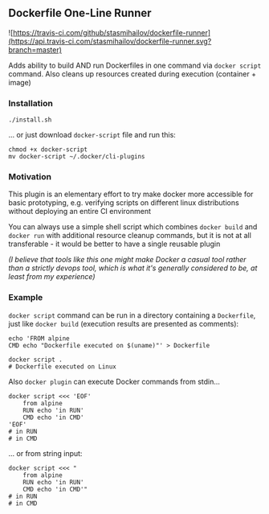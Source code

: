 ## Dockerfile One-Line Runner

![https://travis-ci.com/github/stasmihailov/dockerfile-runner](https://api.travis-ci.com/stasmihailov/dockerfile-runner.svg?branch=master)

Adds ability to build AND run Dockerfiles in one command via `docker script` command. Also cleans up
resources created during execution (container + image)

### Installation

```shell script
./install.sh
```
... or just download `docker-script` file and run this:
```shell script
chmod +x docker-script
mv docker-script ~/.docker/cli-plugins
```

### Motivation

This plugin is an elementary effort to try make docker more accessible for basic prototyping, e.g. verifying scripts
on different linux distributions without deploying an entire CI environment

You can always use a simple shell script which combines `docker build` and `docker run` with additional resource cleanup
commands, but it is not at all transferable - it would be better to have a single reusable plugin

*(I believe that tools like this one might make Docker a casual tool rather than a strictly devops tool, which is what
it's generally considered to be, at least from my experience)*

### Example

`docker script` command can be run in a directory containing a `Dockerfile`, just like `docker build` (execution results
are presented as comments):
```shell script
echo 'FROM alpine
CMD echo "Dockerfile executed on $(uname)"' > Dockerfile

docker script .
# Dockerfile executed on Linux
```

Also `docker plugin` can execute Docker commands from stdin...
```shell script
docker script <<< 'EOF'
    from alpine
    RUN echo 'in RUN'
    CMD echo 'in CMD'
'EOF'
# in RUN
# in CMD
```

... or from string input:
```shell script
docker script <<< "
    from alpine
    RUN echo 'in RUN'
    CMD echo 'in CMD'"
# in RUN
# in CMD
```

